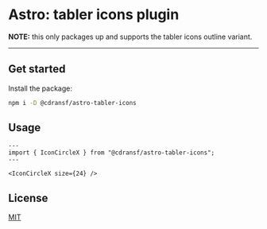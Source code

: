 # Astro: tabler icons plugin

**NOTE:** this only packages up and supports the tabler icons outline variant.

---

## Get started

Install the package:

```sh
npm i -D @cdransf/astro-tabler-icons
```

## Usage

```astro
---
import { IconCircleX } from "@cdransf/astro-tabler-icons";
---

<IconCircleX size={24} />

```

## License

[MIT](./LICENSE)
